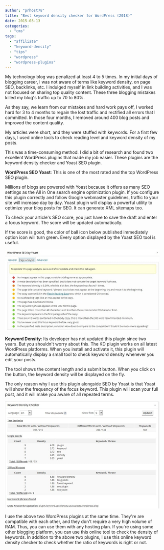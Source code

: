 ```yaml
---
author: "prhost78"
title: "Best keyword density checker for WordPress (2018)"
date: 2015-03-13
categories: 
  - "cms"
tags: 
  - "affiliate"
  - "keyword-density"
  - "tips"
  - "wordpress"
  - "wordpress-plugins"
---
```


My technology blog was penalized at least 4 to 5 times. In my initial days of blogging career, I was not aware of terms like keyword density, on page SEO, backlinks, etc. I indulged myself in link building activities, and I was not focused on sharing top quality content. These three blogging mistakes killed my blog's traffic up to 70 to 80%.

As they say, we learn from our mistakes and hard work pays off, I worked hard for 3 to 4 months to regain the lost traffic and rectified all errors that I committed. In those four months, I removed around 400 blog posts and improved the content quality.

My articles were short, and they were stuffed with keywords. For a first few days, I used online tools to check reading level and keyword density of my posts.

This was a time-consuming method. I did a bit of research and found two excellent WordPress plugins that made my job easier. These plugins are the keyword density checker and Yoast SEO plugin.

**WordPress SEO Yoast**: This is one of the most rated and the top WordPress SEO plugin.

Millions of blogs are powered with Yoast because it offers as many SEO settings as the All in One search engine optimization plugin. If you configure this plugin correctly and follow Google webmaster guidelines, traffic to your site will increase day by day. Yoast plugin will display a powerful utility to optimize your blog posts for SEO. It can generate XML sitemaps too.

To check your article's SEO score, you just have to save the draft and enter a focus keyword. The score will be updated automatically.

If the score is good, the color of ball icon below published immediately option icon will turn green. Every option displayed by the Yoast SEO tool is useful.

![WordPress SEO Yoast plugin](images/WordPress-SEO-Yoast-plugin.jpg)

**Keyword Density**: Its developer has not updated this plugin since two years. But you shouldn't worry about this. The KD plugin works on all latest WordPress platforms. When you install and activate it, this plugin will automatically display a small tool to check keyword density whenever you edit your posts.

The tool shows the content length and a submit button. When you click on the button, the keyword density will be displayed on the fly.

The only reason why I use this plugin alongside SEO by Yoast is that Yoast will show the frequency of the focus keyword. This plugin will scan your full post, and it will make you aware of all repeated terms.

![keyword density checker](images/keyword-density-checker.jpg)

I use the above two WordPress plugins at the same time. They're are compatible with each other, and they don't require a very high volume of RAM. Thus, you can use them with any hosting plan. If you're using some other blogging platform, you can use this online tool to check the density of keywords. In addition to the above two plugins, I use this online keyword density checker to check whether the ratio of keywords is right or not.

